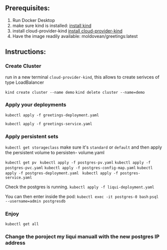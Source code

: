 ## Prerequisites:

1. Run Docker Desktop
2. make sure kind is installed: [install kind](https://kind.sigs.k8s.io/docs/user/quick-start/#installing-from-release-binaries)
3. install cloud-provider-kind [install cloud-provider-kind](https://github.com/kubernetes-sigs/cloud-provider-kind/releases)
1. Have the image readily available: moldovean/greetings:latest

## Instructions:

### Create Cluster
run in a new terminal `cloud-provider-kind`, this allows to create serivces of type LoadBalancer

`kind create cluster --name demo` 
`kind delete cluster --name=demo`

### Apply your deployments
`kubectl apply -f greetings-deployment.yaml`

`kubectl apply -f greetings-service.yaml`

### Apply persistent sets
`kubectl get storageclass`
make sure it's `standard` or `default` and  then apply the persistent volume to persisten- volume.yaml

` kubectl get pv `
` kubectl apply -f postgres-pv.yaml`
` kubectl apply -f postgres-pvc.yaml `
` kubectl apply -f postgres-config-map.yaml `
` kubectl apply -f postgres-deployment.yaml `
` kubectl apply -f postgres-service.yaml`

Check the postgres is running.
`kubectl apply -f liqui-deployment.yaml`

You can then enter inside the pod:
`kubectl exec -it postgres-0 bash`
`psql --username=admin postgresdb`

### Enjoy
`kubectl get all`

### Change the poroject my  liqui manuall with the new postgres IP address
